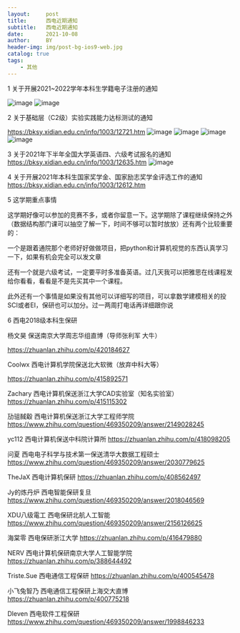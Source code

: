 ```yaml
---
layout:     post
title:      西电近期通知
subtitle:   西电近期通知
date:       2021-10-08
author:     BY
header-img: img/post-bg-ios9-web.jpg
catalog: true
tags:
    - 其他 
---
```

1 关于开展2021~2022学年本科生学籍电子注册的通知

![image](https://user-images.githubusercontent.com/24884878/136504174-9f48aabb-141b-4592-a860-3fc8f0106637.png)
![image](https://user-images.githubusercontent.com/24884878/136504195-25f21e63-ab25-4049-999d-6d51b531f6f3.png)

2 关于基础层（C2级）实验实践能力达标测试的通知

https://bksy.xidian.edu.cn/info/1003/12721.htm
![image](https://user-images.githubusercontent.com/24884878/136504230-708c1f2c-b691-4707-a216-ccd3de3e6cf9.png)
![image](https://user-images.githubusercontent.com/24884878/136504271-c896939c-bbf8-4090-bc88-699109afdbea.png)
![image](https://user-images.githubusercontent.com/24884878/136504296-d146a227-7b4c-4037-9841-6caa531e8bc8.png)
![image](https://user-images.githubusercontent.com/24884878/136504320-a58b7a0d-8dab-46b1-a34d-f1ec8142f9a8.png)


3  关于2021年下半年全国大学英语四、六级考试报名的通知
https://bksy.xidian.edu.cn/info/1003/12635.htm
![image](https://user-images.githubusercontent.com/24884878/136505081-b729e685-be8c-4e1f-9d16-3bde1176ba8c.png)

4 关于开展2021年本科生国家奖学金、国家励志奖学金评选工作的通知
https://bksy.xidian.edu.cn/info/1003/12612.htm

5 这学期重点事情 

这学期好像可以参加的竞赛不多，或者你留意一下。这学期除了课程继续保持之外（数据结构那门课可以抽空了解一下，时间不够可以暂时放放）还有两个比较重要的：

一个是跟着通院那个老师好好做做项目，把python和计算机视觉的东西认真学习一下，如果有机会完全可以发文章

还有一个就是六级考试，一定要平时多准备英语。过几天我可以把雅思在线课程发给你看看，看看是不是先买其中一个课程。

此外还有一个事情是如果没有其他可以详细写的项目，可以拿数学建模相关的投SCI或者EI，保研也可以加分。过一两周打电话再详细跟你说

6 西电2018级本科生保研

 杨文昊 保送南京大学周志华组直博（导师张利军 大牛）
 
https://zhuanlan.zhihu.com/p/420184627


Coolwx 西电计算机学院保送北大软微（放弃中科大等）

https://zhuanlan.zhihu.com/p/415892571


Zachary 西电计算机保送浙江大学CAD实验室（知名实验室）
https://zhuanlan.zhihu.com/p/415115302


劢驵馘觳 西电计算机保送浙江大学工程师学院
https://www.zhihu.com/question/469350209/answer/2149028245

yc112 西电计算机保送中科院计算所
https://zhuanlan.zhihu.com/p/418098205

问夏   西电电子科学与技术第一保送清华大数据工程硕士
https://www.zhihu.com/question/469350209/answer/2030779625


TheJaX 西电计算机保研
https://zhuanlan.zhihu.com/p/408562497


Jy的炼丹炉 西电智能保研复旦
https://www.zhihu.com/question/469350209/answer/2018046569


XDU八级電工 西电保研北航人工智能
https://www.zhihu.com/question/469350209/answer/2156126625

海棠零 西电保研浙江大学
https://zhuanlan.zhihu.com/p/416479880

NERV 西电计算机保研南京大学人工智能学院
https://zhuanlan.zhihu.com/p/388644492


Triste.Sue 西电通信工程保研
https://zhuanlan.zhihu.com/p/400545478

小飞兔智乃  西电通信工程保研上海交大直博
https://zhuanlan.zhihu.com/p/400775218


Dleven 西电软件工程保研
https://www.zhihu.com/question/469350209/answer/1998846233

